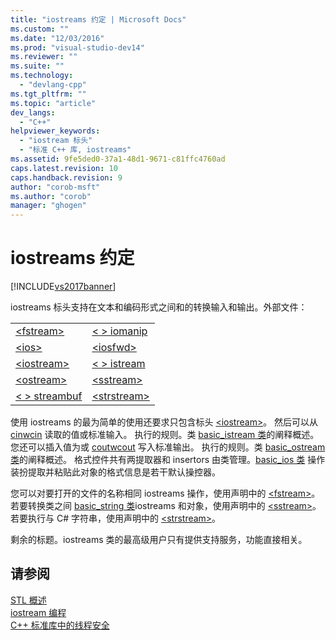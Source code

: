 ```yaml
---
title: "iostreams 约定 | Microsoft Docs"
ms.custom: ""
ms.date: "12/03/2016"
ms.prod: "visual-studio-dev14"
ms.reviewer: ""
ms.suite: ""
ms.technology: 
  - "devlang-cpp"
ms.tgt_pltfrm: ""
ms.topic: "article"
dev_langs: 
  - "C++"
helpviewer_keywords: 
  - "iostream 标头"
  - "标准 C++ 库, iostreams"
ms.assetid: 9fe5ded0-37a1-48d1-9671-c81ffc4760ad
caps.latest.revision: 10
caps.handback.revision: 9
author: "corob-msft"
ms.author: "corob"
manager: "ghogen"
---
```

# iostreams 约定
[!INCLUDE[vs2017banner](../assembler/inline/includes/vs2017banner.md)]

iostreams 标头支持在文本和编码形式之间和的转换输入和输出。外部文件：  
  
|||  
|-|-|  
|[\<fstream\>](../standard-library/fstream.md)|[\< \> iomanip](../standard-library/iomanip.md)|  
|[\<ios\>](../standard-library/ios.md)|[\<iosfwd\>](../standard-library/iosfwd.md)|  
|[\<iostream\>](../standard-library/iostream.md)|[\< \> istream](../standard-library/istream.md)|  
|[\<ostream\>](../standard-library/ostream.md)|[\<sstream\>](../standard-library/sstream.md)|  
|[\< \> streambuf](../standard-library/streambuf.md)|[\<strstream\>](../standard-library/strstream.md)|  
  
 使用 iostreams 的最为简单的使用还要求只包含标头 [\<iostream\>](../standard-library/iostream.md)。  然后可以从 [cin](../Topic/cin.md)[wcin](../Topic/wcin.md) 读取的值或标准输入。  执行的规则。类 [basic\_istream 类](../standard-library/basic-istream-class.md)的阐释概述。  您还可以插入值为或 [cout](../Topic/cout.md)[wcout](../Topic/wcout.md) 写入标准输出。  执行的规则。类 [basic\_ostream 类](../standard-library/basic-ostream-class.md)的阐释概述。  格式控件共有两提取器和 insertors 由类管理。[basic\_ios 类](../standard-library/basic-ios-class.md) 操作装扮提取并粘贴此对象的格式信息是若干默认操控器。  
  
 您可以对要打开的文件的名称相同 iostreams 操作，使用声明中的 [\<fstream\>](../standard-library/fstream.md)。  若要转换类之间 [basic\_string 类](../standard-library/basic-string-class.md)iostreams 和对象，使用声明中的 [\<sstream\>](../standard-library/sstream.md)。  若要执行与 C\# 字符串，使用声明中的 [\<strstream\>](../standard-library/strstream.md)。  
  
 剩余的标题。iostreams 类的最高级用户只有提供支持服务，功能直接相关。  
  
## 请参阅  
 [STL 概述](../standard-library/cpp-standard-library-overview.md)   
 [iostream 编程](../standard-library/iostream-programming.md)   
 [C\+\+ 标准库中的线程安全](../standard-library/thread-safety-in-the-cpp-standard-library.md)